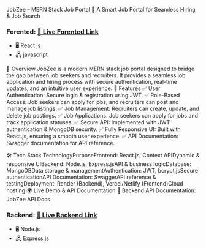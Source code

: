 JobZee – MERN Stack Job Portal
🌟 A Smart Job Portal for Seamless Hiring & Job Search
 ### Forented: [🔗 Live Forented Link](https://vpropel-copy.vercel.app/)  
- 🖥️ React js
- 🖧 javascript   
  
🚀 Overview
JobZee is a modern MERN stack job portal designed to bridge the gap between job seekers and recruiters. It provides a seamless job application and hiring process with secure authentication, real-time updates, and an intuitive user experience.
🎯 Features
✅ User Authentication: Secure login & registration using JWT.
✅ Role-Based Access: Job seekers can apply for jobs, and recruiters can post and manage job listings.
✅ Job Management: Recruiters can create, update, and delete job postings.
✅ Job Applications: Job seekers can apply for jobs and track application statuses.
✅ Secure API: Implemented with JWT authentication & MongoDB security.
✅ Fully Responsive UI: Built with React.js, ensuring a smooth user experience.
✅ API Documentation: Swagger documentation for API reference.

🛠 Tech Stack
TechnologyPurposeFrontend: React.js, Context APIDynamic & responsive UIBackend: Node.js, Express.jsAPI & business logicDatabase: MongoDBData storage & managementAuthentication: JWT, bcrypt.jsSecure authenticationAPI Documentation: SwaggerAPI reference & testingDeployment: Render (Backend), Vercel/Netlify (Frontend)Cloud hosting
🌍 Live Demo & API Documentation
🔹 Backend API Documentation: JobZee API Docs
### Backend: [🔗 Live Backend Link](https://job-portal-thm4.onrender.com/api-doc/) 
- 🖥️ Node.js  
- 🖧 Express.js  
